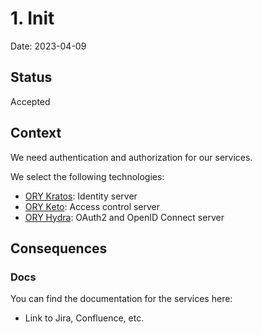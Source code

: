 # 1. Init

Date: 2023-04-09

## Status

Accepted

## Context

We need authentication and authorization for our services.

We select the following technologies:

- [ORY Kratos](https://www.ory.sh/kratos/docs/): Identity server
- [ORY Keto](https://www.ory.sh/keto/docs/): Access control server
- [ORY Hydra](https://www.ory.sh/hydra/docs/): OAuth2 and OpenID Connect server

## Consequences

### Docs

You can find the documentation for the services here:

- Link to Jira, Confluence, etc.
